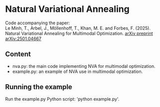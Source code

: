 # Natural Variational Annealing

Code accompanying the paper:  
Le Minh, T., Arbel, J., Möllenhoff, T., Khan, M. E. and Forbes, F. (2025). Natural Variational Annealing for Multimodal Optimization. [arXiv preprint arXiv:2501.04667](https://doi.org/10.48550/arXiv.2501.04667)

## Content
- nva.py: the main code implementing NVA for multimodal optimization.
- example.py: an example of NVA use in multimodal optimization.

## Running the example
Run the example.py Python script: 'python example.py'.
